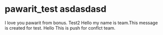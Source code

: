 # pawarit_test asdasdasd
I love you pawarit from bonus.
Test2
Hello my name is team.This message is created for test.
Hello This is push for conflct team.